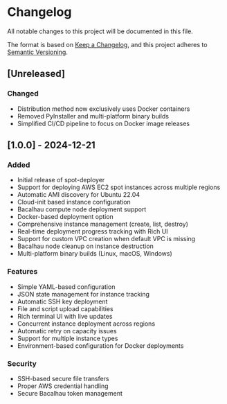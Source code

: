 # Changelog

All notable changes to this project will be documented in this file.

The format is based on [Keep a Changelog](https://keepachangelog.com/en/1.0.0/),
and this project adheres to [Semantic Versioning](https://semver.org/spec/v2.0.0.html).

## [Unreleased]

### Changed
- Distribution method now exclusively uses Docker containers
- Removed PyInstaller and multi-platform binary builds
- Simplified CI/CD pipeline to focus on Docker image releases

## [1.0.0] - 2024-12-21

### Added
- Initial release of spot-deployer
- Support for deploying AWS EC2 spot instances across multiple regions
- Automatic AMI discovery for Ubuntu 22.04
- Cloud-init based instance configuration
- Bacalhau compute node deployment support
- Docker-based deployment option
- Comprehensive instance management (create, list, destroy)
- Real-time deployment progress tracking with Rich UI
- Support for custom VPC creation when default VPC is missing
- Bacalhau node cleanup on instance destruction
- Multi-platform binary builds (Linux, macOS, Windows)

### Features
- Simple YAML-based configuration
- JSON state management for instance tracking
- Automatic SSH key deployment
- File and script upload capabilities
- Rich terminal UI with live updates
- Concurrent instance deployment across regions
- Automatic retry on capacity issues
- Support for multiple instance types
- Environment-based configuration for Docker deployments

### Security
- SSH-based secure file transfers
- Proper AWS credential handling
- Secure Bacalhau token management
